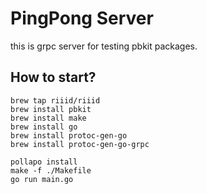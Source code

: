 
# PingPong Server

this is grpc server for testing pbkit packages.


## How to start?

```
brew tap riiid/riiid
brew install pbkit
brew install make
brew install go
brew install protoc-gen-go
brew install protoc-gen-go-grpc

pollapo install
make -f ./Makefile
go run main.go
```

